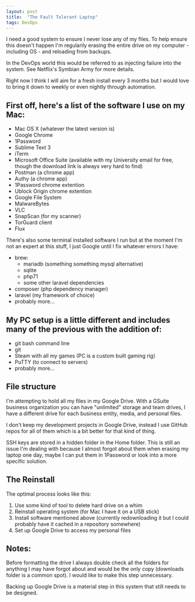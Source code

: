 ```yaml
---
layout: post
title:  "The Fault Tolerant Laptop"
tags: DevOps
---
```


I need a good system to ensure I never lose any of my files. To help ensure this doesn't happen I'm regularily erasing the entire drive on my computer - including OS - and reloading from backups.

In the DevOps world this would be referred to as injecting failure into the system. See Netflix's Symbian Army for more details.

Right now I think I will aim for a fresh install every 3 months but I would love to bring it down to weekly or even nightly through automation.

## First off, here's a list of the software I use on my Mac:

- Mac OS X (whatever the latest version is)
- Google Chrome
- 1Password
- Sublime Text 3
- iTerm
- Microsoft Office Suite (available with my University email for free, though the download link is always very hard to find)
- Postman (a chrome app)
- Authy (a chrome app)
- 1Password chrome extention
- Ublock Origin chrome extention
- Google File System
- MalwareBytes
- VLC
- SnapScan (for my scanner)
- TorGuard client
- Flux

There's also some terminal installed software I run but at the moment I'm not an expert at this stuff, I just Google until I fix whatever errors I have:

- brew:
  - mariadb (something something mysql alternative)
  - sqlite
  - php71
  - some other laravel dependencies
- composer (php dependency manager)
- laravel (my framework of choice)
- probably more...

## My PC setup is a little different and includes many of the previous with the addition of:

- git bash command line
- git
- Steam with all my games (PC is a custom built gaming rig)
- PuTTY (to connect to servers)
- probably more...

## File structure

I'm attempting to hold all my files in my Google Drive.
With a GSuite business organization you can have "unlimited" storage and team drives, I have a different drive for each business entity, media, and personal files.

I don't keep my development projects in Google Drive, instead I use GitHub repos for all of them which is a bit better for that kind of thing.

SSH keys are stored in a hidden folder in the Home folder. This is still an issue I'm dealing with because I almost forgot about them when erasing my laptop one day, maybe I can put them in 1Password or look into a more specific solution.

## The Reinstall

The optimal process looks like this:

1. Use some kind of tool to delete hard drive on a whim
2. Reinstall operating system (for Mac I have it on a USB stick)
3. Install software mentioned above (currently redownloading it but I could probably have it cached in a repository somewhere)
4. Set up Google Drive to access my personal files

## Notes:

Before formatting the drive I always double check all the folders for anything I may have forgot about and would be the only copy (downloads folder is a common spot). 
I would like to make this step unnecessary.

Backing up Google Drive is a material step in this system that still needs to be designed.